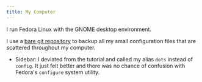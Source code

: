 ```yaml
---
title: My Computer
---
```

I run Fedora Linux with the GNOME desktop environment.

I use a [bare git repository](https://www.atlassian.com/git/tutorials/dotfiles) to backup all my small configuration files that are scattered throughout my computer. 
- Sidebar: I deviated from the tutorial and called my alias `dots` instead of `config`. It just felt better and there was no chance of confusion with Fedora's `configure` system utility.
